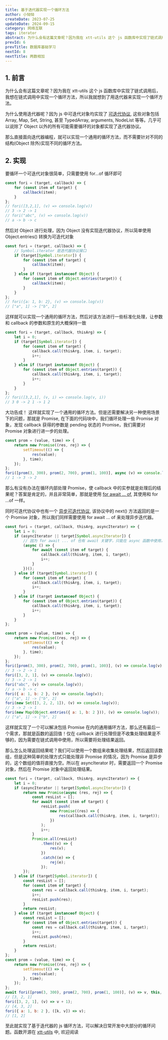 ```yaml
---
title: 基于迭代器实现一个循环方法
author: 小恸恸
createDate: 2023-07-25
updateDate: 2024-09-15
category: 网络互联
tags: iterator
abstract: 为什么会有这篇文章呢？因为我在 xtt-utils 这个 js 函数库中实现了链式调用后，我想在链式调用中实现一个循环方法，所以我就想到了用迭代器来实现一个循环方法。
prevId: 6
prevTitle: 数据库基础学习
nextId: 8
nextTitle: 两数相加
---
```


## 1. 前言

为什么会有这篇文章呢？因为我在 xtt-utils 这个 js 函数库中实现了链式调用后，我想在链式调用中实现一个循环方法，所以我就想到了用迭代器来实现一个循环方法。

为什么使用迭代器呢？因为 js 中可迭代对象均实现了 [可迭代协议](https://developer.mozilla.org/zh-CN/docs/Web/JavaScript/Reference/Iteration_protocols#%E5%8F%AF%E8%BF%AD%E4%BB%A3%E5%8D%8F%E8%AE%AE), 这些对象包括 Array, Map, Set, String, 甚至 TypedArray, arguments, NodeList 等等。几乎可以说除了 Object 以外的所有可能需要循环的对象都实现了迭代器协议。

那么直接面向迭代器编程，就可以实现一个通用的循环方法，而不需要针对不同的结构(Object 除外)实现不同的循环方法。

## 2. 实现

要循环一个可迭代对象很简单，只需要使用 for...of 循环即可

```js
const fori = (target, callback) => {
	for (const item of target) {
		callback(item);
	}
};
// fori([3,2,1], (v) => console.log(v))
// 3 -> 2 -> 1
// fori("abc", (v) => console.log(v))
// a -> b -> c
```

然后对 Object 进行处理，因为 Object 没有实现迭代器协议，所以简单使用 Object.entries() 转换为可迭代对象

```js
const fori = (target, callback) => {
	// Symbol.iterator 是迭代器协议接口
	if (target[Symbol.iterator]) {
		for (const item of target) {
			callback(item);
		}
	} else if (target instanceof Object) {
		for (const item of Object.entries(target)) {
			callback(item);
		}
	}
};
// fori({a: 1, b: 2}, (v) => console.log(v))
// ["a", 1] -> ["b", 2]
```

这样就可以实现一个通用的循环方法，然后对该方法进行一些标准化处理，让参数和 callback 的参数和原生的大概保持一致

```js
const fori = (target, callback, thisArg) => {
	let i = 0;
	if (target[Symbol.iterator]) {
		for (const item of target) {
			callback.call(thisArg, item, i, target);
			i++;
		}
	} else if (target instanceof Object) {
		for (const item of Object.entries(target)) {
			callback.call(thisArg, item, i, target);
			i++;
		}
	}
};
// fori([3,2,1], (v, i) => console.log(v, i))
// 3 0 -> 2 1 -> 1 2
```

大功告成！ 这样就实现了一个通用的循环方法。但是还需要解决另一种使用场景下的问题，那就是 Promise, 在下面的代码块中，我们循环处理一些 Promise 对象，发现 callback 获得的参数是 pending 状态的 Promise，我们需要对 Promise 对象进行进一步的处理。

```js
const prom = (value, time) => {
	return new Promise((res, rej) => {
		setTimeout(() => {
			res(value);
		}, time);
	});
};
fori([prom(3, 300), prom(2, 700), prom(1, 100)], async (v) => console.log(await v));
// 1 -> 3 -> 2
```

那么有没有办法在循环内部处理 Promise，使 callback 中的实参就是处理后的结果呢？答案是肯定的，并且非常简单，那就是使用 [for await ... of](https://developer.mozilla.org/zh-CN/docs/Web/JavaScript/Reference/Statements/for-await...of), 其使用和 for ...of 一样。

同时可迭代协议中也有一个 [异步可迭代协议](https://developer.mozilla.org/zh-CN/docs/Web/JavaScript/Reference/Iteration_protocols#%E5%BC%82%E6%AD%A5%E8%BF%AD%E4%BB%A3%E5%99%A8%E5%92%8C%E5%BC%82%E6%AD%A5%E5%8F%AF%E8%BF%AD%E4%BB%A3%E5%8D%8F%E8%AE%AE), 该协议中的 next() 方法返回的是一个 Promise 对象，所以我们同样需要使用 for await ... of 来处理异步迭代器。

```js
const fori = (target, callback, thisArg, asyncIterator) => {
	let i = 0;
	if (asyncIterator || target[Symbol.asyncIterator]) {
		// 因为 for await ... of 也有 await 关键字，只能在 async 函数中使用，所以使用一个立即执行的 async 函数来包裹
		(async () => {
			for await (const item of target) {
				callback.call(thisArg, item, i, target);
				i++;
			}
		})();
	} else if (target[Symbol.iterator]) {
		for (const item of target) {
			callback.call(thisArg, item, i, target);
			i++;
		}
	} else if (target instanceof Object) {
		for (const item of Object.entries(target)) {
			callback.call(thisArg, item, i, target);
			i++;
		}
	}
};

const prom = (value, time) => {
	return new Promise((res, rej) => {
		setTimeout(() => {
			res(value);
		}, time);
	});
};
fori([prom(3, 300), prom(2, 700), prom(1, 100)], (v) => console.log(v), this, true);
// 3 -> 2 -> 1
fori([3, 2, 1], (v) => console.log(v));
// 3 -> 2 -> 1
fori("abc", (v) => console.log(v));
// a -> b -> c
fori({ a: 1, b: 2 }, (v) => console.log(v));
// ["a", 1] -> ["b", 2]
fori(new Set([3, 2, 2, 1]), (v) => console.log(v));
// 3 -> 2 -> 1
fori(new Map(Object.entries({ a: 1, b: 2 })), (v) => console.log(v));
// ["a", 1] -> ["b", 2]
```

这样就实现了一个可以解决包括 Promise 在内的通用循环方法，那么还有最后一个需求，那就是函数的返回值！仅在 callback 进行处理但是不收集处理结果是不够的，因为需要在链式调用中使用，所以需要将处理结果返回。

那么怎么处理返回结果呢？我们可以使用一个数组来收集处理结果，然后返回该数组，但是这种简单的处理方式只能处理非 Promise 的情况，因为 Promise 是异步的，这个数组的值将直接为空。所以在 asyncIterator 时，需要返回一个 Promise 对象，然后在 Promise 对象中返回处理结果。

```js
const fori = (target, callback, thisArg, asyncIterator) => {
	let i = 0;
	if (asyncIterator || target[Symbol.asyncIterator]) {
		return new Promise(async (res, rej) => {
			const resList = [];
			for await (const item of target) {
				resList.push(
					new Promise((res) => {
						res(callback.call(thisArg, item, i, target));
					})
				);
				i++;
			}
			Promise.all(resList)
				.then((v) => {
					res(v);
				})
				.catch((e) => {
					rej(e);
				});
		});
	} else if (target[Symbol.iterator]) {
		const resList = [];
		for (const item of target) {
			const res = callback.call(thisArg, item, i, target);
			i++;
			resList.push(res);
		}
		return resList;
	} else if (target instanceof Object) {
		const resList = [];
		for (const item of Object.entries(target)) {
			const res = callback.call(thisArg, item, i, target);
			i++;
			resList.push(res);
		}
		return resList;
	}
};
const prom = (value, time) => {
	return new Promise((res, rej) => {
		setTimeout(() => {
			res(value);
		}, time);
	});
};
await fori([prom(3, 300), prom(2, 700), prom(1, 100)], (v) => v, this, true);
// [3, 2, 1]
fori([3, 2, 1], (v) => v + 1);
// [4, 3, 2]
fori({ a: 1, b: 2 }, ([k, v]) => v);
// [1, 2]
```

至此就实现了基于迭代器的 js 循环方法，可以解决日常开发中大部分的循环问题。函数开源在 [xtt-utils](https://github.com/xiaotong-tong/xtt-utils/blob/main/src/function/fori.js) 中, 欢迎阅读
